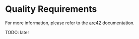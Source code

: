 # Quality Requirements

For more information, please refer to the [arc42](https://docs.arc42.org/section-10/) documentation.

TODO: later
